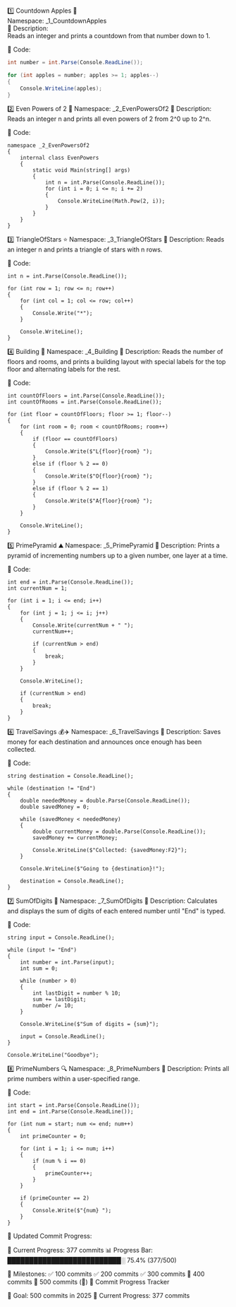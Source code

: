 1️⃣ Countdown Apples 🍎  
Namespace: _1_CountdownApples  
📌 Description:  
Reads an integer and prints a countdown from that number down to 1.

📝 Code:
```csharp
int number = int.Parse(Console.ReadLine());

for (int apples = number; apples >= 1; apples--)
{
    Console.WriteLine(apples);
}
```
2️⃣ Even Powers of 2 🔋
Namespace: _2_EvenPowersOf2
📌 Description:
Reads an integer n and prints all even powers of 2 from 2^0 up to 2^n.

📝 Code:
```
namespace _2_EvenPowersOf2
{
    internal class EvenPowers
    {
        static void Main(string[] args)
        {
            int n = int.Parse(Console.ReadLine());         
            for (int i = 0; i <= n; i += 2)
            {
                Console.WriteLine(Math.Pow(2, i));
            }
        }
    }
}
```
3️⃣ TriangleOfStars ⭐
Namespace: _3_TriangleOfStars
📌 Description:
Reads an integer n and prints a triangle of stars with n rows.

📝 Code:
```
int n = int.Parse(Console.ReadLine());

for (int row = 1; row <= n; row++)
{
    for (int col = 1; col <= row; col++)
    {
        Console.Write("*");
    }

    Console.WriteLine();
}
```
4️⃣ Building 🏢
Namespace: _4_Building
📌 Description:
Reads the number of floors and rooms, and prints a building layout with special labels for the top floor and alternating labels for the rest.

📝 Code:
```
int countOfFloors = int.Parse(Console.ReadLine());
int countOfRooms = int.Parse(Console.ReadLine());

for (int floor = countOfFloors; floor >= 1; floor--)
{
    for (int room = 0; room < countOfRooms; room++)
    {
        if (floor == countOfFloors)
        {
            Console.Write($"L{floor}{room} ");
        }
        else if (floor % 2 == 0)
        {
            Console.Write($"O{floor}{room} ");
        }
        else if (floor % 2 == 1)
        {
            Console.Write($"A{floor}{room} ");
        }
    }

    Console.WriteLine();
}
```
5️⃣ PrimePyramid ⛰️
Namespace: _5_PrimePyramid
📌 Description:
Prints a pyramid of incrementing numbers up to a given number, one layer at a time.

📝 Code:
```
int end = int.Parse(Console.ReadLine());
int currentNum = 1;

for (int i = 1; i <= end; i++)
{
    for (int j = 1; j <= i; j++)
    {
        Console.Write(currentNum + " ");
        currentNum++;

        if (currentNum > end)
        {
            break;
        }
    }

    Console.WriteLine();

    if (currentNum > end)
    {
        break;
    }
}
```
6️⃣ TravelSavings 💰✈️
Namespace: _6_TravelSavings
📌 Description:
Saves money for each destination and announces once enough has been collected.

📝 Code:
```
string destination = Console.ReadLine();

while (destination != "End")
{
    double neededMoney = double.Parse(Console.ReadLine());
    double savedMoney = 0;

    while (savedMoney < neededMoney)
    {
        double currentMoney = double.Parse(Console.ReadLine());
        savedMoney += currentMoney;

        Console.WriteLine($"Collected: {savedMoney:F2}");
    }

    Console.WriteLine($"Going to {destination}!");

    destination = Console.ReadLine();
}
```
7️⃣ SumOfDigits 🔢
Namespace: _7_SumOfDigits
📌 Description:
Calculates and displays the sum of digits of each entered number until "End" is typed.

📝 Code:
```
string input = Console.ReadLine();

while (input != "End")
{
    int number = int.Parse(input);
    int sum = 0;

    while (number > 0)
    {
        int lastDigit = number % 10;
        sum += lastDigit;
        number /= 10;
    }

    Console.WriteLine($"Sum of digits = {sum}");

    input = Console.ReadLine();
}

Console.WriteLine("Goodbye");
```
8️⃣ PrimeNumbers 🔍
Namespace: _8_PrimeNumbers
📌 Description:
Prints all prime numbers within a user-specified range.

📝 Code:
```
int start = int.Parse(Console.ReadLine()); 
int end = int.Parse(Console.ReadLine());   

for (int num = start; num <= end; num++)
{
    int primeCounter = 0;

    for (int i = 1; i <= num; i++)
    {
        if (num % i == 0)
        {
            primeCounter++;
        }
    }

    if (primeCounter == 2)
    {
        Console.Write($"{num} ");
    }
}
```
📅 Updated Commit Progress:

📅 Current Progress: 377 commits
📊 Progress Bar:
██████████████████████████░ 75.4% (377/500)

📌 Milestones:
✅ 100 commits
✅ 200 commits
✅ 300 commits
🔲 400 commits
🔲 500 commits (🎉)
🎯 Commit Progress Tracker

🚀 Goal: 500 commits in 2025
📅 Current Progress: 377 commits
